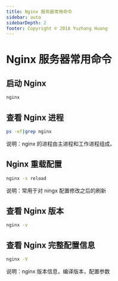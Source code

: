 ```yaml
---
title: Nginx 服务器常用命令
sidebar: auto
sidebarDepth: 2
footer: Copyright © 2018 Yuzhang Huang
---
```


# Nginx 服务器常用命令

## 启动 Nginx

```bash
nginx
```

## 查看 Nginx 进程

```bash
ps -ef|grep nginx
```

说明：nginx 的进程由主进程和工作进程组成。

## Nginx 重载配置

```bash
nginx -s reload
```

说明：常用于对 ningx 配置修改之后的刷新

## 查看 Nginx 版本

```bash
nginx -v
```

## 查看 Nginx 完整配置信息

```bash
nginx -V
```

说明：nginx 版本信息，编译版本，配置参数
